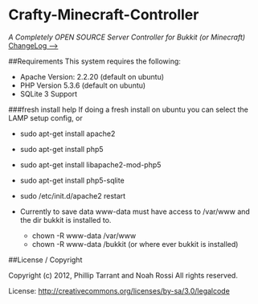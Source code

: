 Crafty-Minecraft-Controller
===========================
*A Completely OPEN SOURCE Server Controller for Bukkit (or Minecraft)*<br />
[ChangeLog -->](https://github.com/ptarrant/cmc/blob/master/changelog.md)


##Requirements
This system requires the following:
 * Apache Version: 2.2.20 (default on ubuntu)
 * PHP Version 5.3.6 (default on ubuntu)
 * SQLite 3 Support

###fresh install help
If doing a fresh install on ubuntu you can select the LAMP setup config, or

* sudo apt-get install apache2

* sudo apt-get install php5

* sudo apt-get install libapache2-mod-php5

* sudo apt-get install php5-sqlite

* sudo /etc/init.d/apache2 restart

* Currently to save data www-data must have access to /var/www and the dir bukkit is installed to.
    * chown -R www-data /var/www
    * chown -R www-data /bukkit (or where ever bukkit is installed)


##License / Copyright

Copyright (c) 2012, Phillip Tarrant and Noah Rossi
All rights reserved.

License: http://creativecommons.org/licenses/by-sa/3.0/legalcode

 

